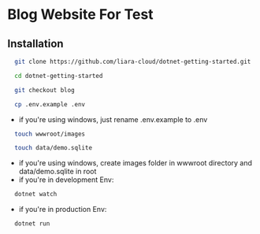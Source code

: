 
# Blog Website For Test

## Installation


```bash
  git clone https://github.com/liara-cloud/dotnet-getting-started.git
```
```bash
  cd dotnet-getting-started
```
```bash
  git checkout blog
```
```bash
  cp .env.example .env
```
- if you're using windows, just rename .env.example to .env
```bash
  touch wwwroot/images
```
```bash
  touch data/demo.sqlite
```
- if you're using windows, create images folder in wwwroot directory and data/demo.sqlite in root 
- if you're in development Env:
```bash
  dotnet watch 
```
- if you're in production Env:
```bash
  dotnet run
```
